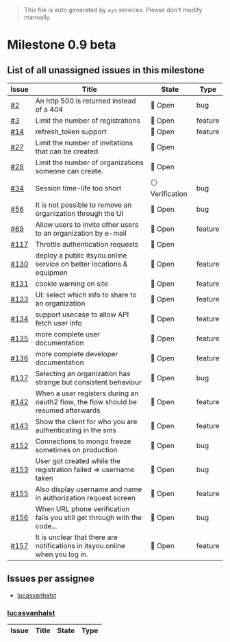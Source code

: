 > This file is auto generated by `ays` services. Please don't modify manually.

# Milestone 0.9 beta

## List of all unassigned issues in this milestone

|Issue|Title|State|Type|
|-----|-----|-----|---|
|[#2](https://github.com/itsyouonline/identityserver/issues/2)|An http 500 is returned instead of a 404|:red_circle: Open|bug|
|[#3](https://github.com/itsyouonline/identityserver/issues/3)|Limit the number of registrations|:red_circle: Open|feature|
|[#14](https://github.com/itsyouonline/identityserver/issues/14)|refresh_token support|:red_circle: Open|feature|
|[#27](https://github.com/itsyouonline/identityserver/issues/27)|Limit the number of invitations that can be created.|:red_circle: Open||
|[#28](https://github.com/itsyouonline/identityserver/issues/28)|Limit the number of organizations someone can create.|:red_circle: Open||
|[#34](https://github.com/itsyouonline/identityserver/issues/34)|Session time-life too short|:white_circle: Verification|bug|
|[#56](https://github.com/itsyouonline/identityserver/issues/56)|It is not possible to remove an organization through the UI|:red_circle: Open|bug|
|[#69](https://github.com/itsyouonline/identityserver/issues/69)|Allow users to invite other users to an organization by e-mail|:red_circle: Open|feature|
|[#117](https://github.com/itsyouonline/identityserver/issues/117)|Throttle authentication requests|:red_circle: Open||
|[#130](https://github.com/itsyouonline/identityserver/issues/130)|deploy a public itsyou.online service on better locations & equipmen|:red_circle: Open|feature|
|[#131](https://github.com/itsyouonline/identityserver/issues/131)|cookie warning on site|:red_circle: Open|feature|
|[#133](https://github.com/itsyouonline/identityserver/issues/133)|UI: select which info to share to an organization|:red_circle: Open|feature|
|[#134](https://github.com/itsyouonline/identityserver/issues/134)|support usecase to allow API fetch user info|:red_circle: Open|feature|
|[#135](https://github.com/itsyouonline/identityserver/issues/135)|more complete user documentation|:red_circle: Open|feature|
|[#136](https://github.com/itsyouonline/identityserver/issues/136)|more complete developer documentation|:red_circle: Open|feature|
|[#137](https://github.com/itsyouonline/identityserver/issues/137)|Selecting an organization has strange but consistent behaviour|:red_circle: Open|bug|
|[#142](https://github.com/itsyouonline/identityserver/issues/142)|When a user registers during an oauth2 flow, the flow should be resumed afterwards|:red_circle: Open|feature|
|[#143](https://github.com/itsyouonline/identityserver/issues/143)|Show the client for who you are authenticating in the sms|:red_circle: Open|feature|
|[#152](https://github.com/itsyouonline/identityserver/issues/152)|Connections to mongo freeze sometimes on production|:red_circle: Open|bug|
|[#153](https://github.com/itsyouonline/identityserver/issues/153)|User got created while the registration failed => username taken|:red_circle: Open|bug|
|[#155](https://github.com/itsyouonline/identityserver/issues/155)|Also display username and name in authorization request screen|:red_circle: Open|feature|
|[#156](https://github.com/itsyouonline/identityserver/issues/156)|When URL phone verification fails you still get through with the code...|:red_circle: Open|bug|
|[#157](https://github.com/itsyouonline/identityserver/issues/157)|It is unclear that there are notifications in itsyou.online when you log in. |:red_circle: Open|feature|


## Issues per assignee
- [lucasvanhalst](#lucasvanhalst)



### [lucasvanhalst](https://github.com/lucasvanhalst)

|Issue|Title|State|Type|
|-----|-----|-----|----|

